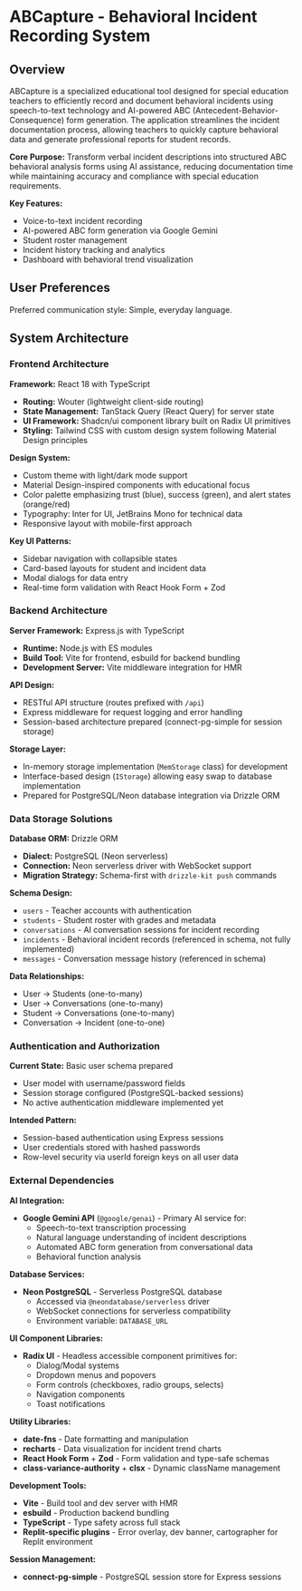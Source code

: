 # ABCapture - Behavioral Incident Recording System

## Overview

ABCapture is a specialized educational tool designed for special education teachers to efficiently record and document behavioral incidents using speech-to-text technology and AI-powered ABC (Antecedent-Behavior-Consequence) form generation. The application streamlines the incident documentation process, allowing teachers to quickly capture behavioral data and generate professional reports for student records.

**Core Purpose:** Transform verbal incident descriptions into structured ABC behavioral analysis forms using AI assistance, reducing documentation time while maintaining accuracy and compliance with special education requirements.

**Key Features:**
- Voice-to-text incident recording
- AI-powered ABC form generation via Google Gemini
- Student roster management
- Incident history tracking and analytics
- Dashboard with behavioral trend visualization

## User Preferences

Preferred communication style: Simple, everyday language.

## System Architecture

### Frontend Architecture

**Framework:** React 18 with TypeScript
- **Routing:** Wouter (lightweight client-side routing)
- **State Management:** TanStack Query (React Query) for server state
- **UI Framework:** Shadcn/ui component library built on Radix UI primitives
- **Styling:** Tailwind CSS with custom design system following Material Design principles

**Design System:**
- Custom theme with light/dark mode support
- Material Design-inspired components with educational focus
- Color palette emphasizing trust (blue), success (green), and alert states (orange/red)
- Typography: Inter for UI, JetBrains Mono for technical data
- Responsive layout with mobile-first approach

**Key UI Patterns:**
- Sidebar navigation with collapsible states
- Card-based layouts for student and incident data
- Modal dialogs for data entry
- Real-time form validation with React Hook Form + Zod

### Backend Architecture

**Server Framework:** Express.js with TypeScript
- **Runtime:** Node.js with ES modules
- **Build Tool:** Vite for frontend, esbuild for backend bundling
- **Development Server:** Vite middleware integration for HMR

**API Design:**
- RESTful API structure (routes prefixed with `/api`)
- Express middleware for request logging and error handling
- Session-based architecture prepared (connect-pg-simple for session storage)

**Storage Layer:**
- In-memory storage implementation (`MemStorage` class) for development
- Interface-based design (`IStorage`) allowing easy swap to database implementation
- Prepared for PostgreSQL/Neon database integration via Drizzle ORM

### Data Storage Solutions

**Database ORM:** Drizzle ORM
- **Dialect:** PostgreSQL (Neon serverless)
- **Connection:** Neon serverless driver with WebSocket support
- **Migration Strategy:** Schema-first with `drizzle-kit push` commands

**Schema Design:**
- `users` - Teacher accounts with authentication
- `students` - Student roster with grades and metadata
- `conversations` - AI conversation sessions for incident recording
- `incidents` - Behavioral incident records (referenced in schema, not fully implemented)
- `messages` - Conversation message history (referenced in schema)

**Data Relationships:**
- User → Students (one-to-many)
- User → Conversations (one-to-many)
- Student → Conversations (one-to-many)
- Conversation → Incident (one-to-one)

### Authentication and Authorization

**Current State:** Basic user schema prepared
- User model with username/password fields
- Session storage configured (PostgreSQL-backed sessions)
- No active authentication middleware implemented yet

**Intended Pattern:**
- Session-based authentication using Express sessions
- User credentials stored with hashed passwords
- Row-level security via userId foreign keys on all user data

### External Dependencies

**AI Integration:**
- **Google Gemini API** (`@google/genai`) - Primary AI service for:
  - Speech-to-text transcription processing
  - Natural language understanding of incident descriptions
  - Automated ABC form generation from conversational data
  - Behavioral function analysis

**Database Services:**
- **Neon PostgreSQL** - Serverless PostgreSQL database
  - Accessed via `@neondatabase/serverless` driver
  - WebSocket connections for serverless compatibility
  - Environment variable: `DATABASE_URL`

**UI Component Libraries:**
- **Radix UI** - Headless accessible component primitives for:
  - Dialog/Modal systems
  - Dropdown menus and popovers
  - Form controls (checkboxes, radio groups, selects)
  - Navigation components
  - Toast notifications
  
**Utility Libraries:**
- **date-fns** - Date formatting and manipulation
- **recharts** - Data visualization for incident trend charts
- **React Hook Form** + **Zod** - Form validation and type-safe schemas
- **class-variance-authority** + **clsx** - Dynamic className management

**Development Tools:**
- **Vite** - Build tool and dev server with HMR
- **esbuild** - Production backend bundling
- **TypeScript** - Type safety across full stack
- **Replit-specific plugins** - Error overlay, dev banner, cartographer for Replit environment

**Session Management:**
- **connect-pg-simple** - PostgreSQL session store for Express sessions